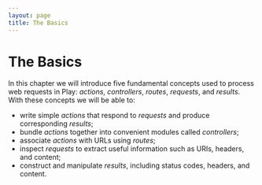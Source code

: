 ```yaml
---
layout: page
title: The Basics
---
```


# The Basics

In this chapter we will introduce five fundamental concepts used to process web requests in Play: *actions*, *controllers*, *routes*, *requests*, and *results*. With these concepts we will be able to:

 - write simple *actions* that respond to *requests* and produce corresponding *results*;
 - bundle *actions* together into convenient modules called *controllers*;
 - associate *actions* with URLs using *routes*;
 - inspect *requests* to extract useful information such as URIs, headers, and content;
 - construct and manipulate *results*, including status codes, headers, and content.
